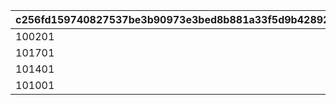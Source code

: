 |c256fd159740827537be3b90973e3bed8b881a33f5d9b4289202963a1f10bf6d|d1ee55d3a36e0cde9a8b8d3daf5566fbadb0db95c3b18a4b0f0ca2f1df79f54b|c837715ecd7f2ac275abf8f15e86721615dfc1d90439bb3f4e385ee9d2127a48|e9fe09854cbab5d1ece0b82016fa804f9b526317859155739e86f48f68d4504d|fc0c28a632264039a4bb827e7b7ff96fb823cc7ba786879141f010b215cbf5b8|e5b10dec9686a9ee0ec3f79d1dd0b388eb1a9d6d4e50c8f93172d0e331810242|7f861cad0d550927378894013f26f09419c64aa786f115d4affc5616b525026a|8253c4b141b5e06c2781d7b337f09bfa20ad138dea809a6775776df5c82ba330|0f24b3bc318e9b04be4c868b7b028cc374371b1a36d361b3efff83a171d288b4|c30dfc4034697b4dddb79e479ae869366d557f2e55b81db97175f95edf267fe7|49045b9356b7215475a04b455c446e53431585869bda4ff4fe81bfda0a718fb1|
| --- | --- | --- | --- | --- | --- | --- | --- | --- | --- | --- |
|100201|20|101301|20|20|20|20|1|20|5|1|
|101701|15|105601|15|15|15|15|2|15|0|2|
|101401|12|100901|12|12|12|12|3|12|5|3|
|101001|10|105101|10|10|10|10|4|10|5|4|